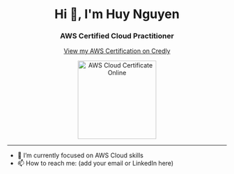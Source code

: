 <h1 align="center">Hi 👋, I'm Huy Nguyen</h1>
<h3 align="center">AWS Certified Cloud Practitioner</h3>

<p align="center">
  <a href="https://www.credly.com/earner/earned/badge/8864e96e-1aac-426c-9942-e7ea243ebafd" target="_blank">
    View my AWS Certification on Credly
  </a>
</p>

<p align="center">
  <img src="https://images-ext-1.discordapp.net/external/8oeg7LkxozGkIc_vpJkqnGNd6tRl9WalICwbnlCjPGM/https/content.cloudthat.com/resources/wp-content/uploads/2023/12/dgt.png?format=webp&quality=lossless&width=750&height=750" alt="AWS Cloud Certificate Online" width="180"/>
</p>

---

- 🌱 I’m currently focused on AWS Cloud skills  
- 📫 How to reach me: (add your email or LinkedIn here)
